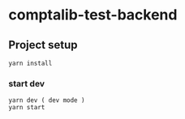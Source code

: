 # comptalib-test-backend

## Project setup
```
yarn install
```

### start dev
```
yarn dev ( dev mode )
yarn start
```